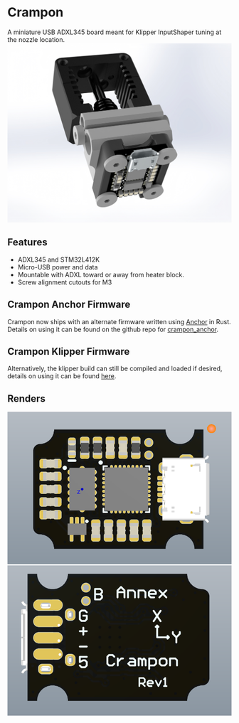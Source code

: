 # Crampon

A miniature USB ADXL345 board meant for Klipper InputShaper tuning at the nozzle location.
![picture](Images/render-14.jpg)


## Features

- ADXL345 and STM32L412K
- Micro-USB power and data
- Mountable with ADXL toward or away from heater block.
- Screw alignment cutouts for M3

## Crampon Anchor Firmware

Crampon now ships with an alternate firmware written using [Anchor](https://github.com/Annex-Engineering/anchor) in Rust. Details on using it can be found on the github repo for [crampon_anchor](https://github.com/Annex-Engineering/crampon_anchor).

## Crampon Klipper Firmware

Alternatively, the klipper build can still be compiled and loaded if desired, details on using it can be found [here](Klipper.md).

## Renders

 ![Crampon PCBA Top](Images/Crampon.png?raw=true)
 ![Crampon PCBA Bottom](Images/Crampon-Back.png?raw=true)
